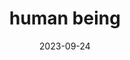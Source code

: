 ---
title: "human being"
date: 2023-09-24
hashtag: human-being
related:
  - occupation
tags:
  - mammal
---